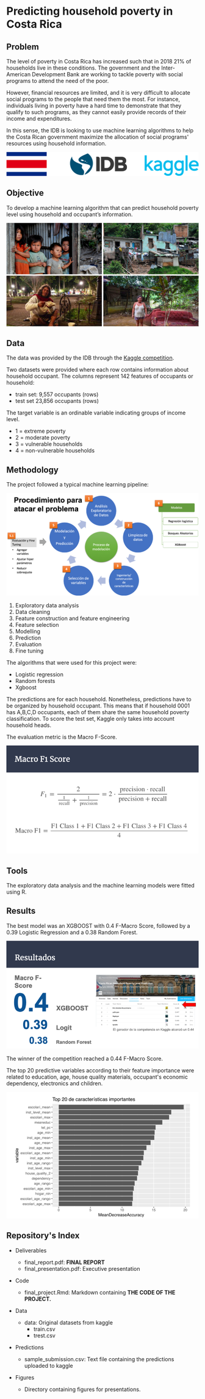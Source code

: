 # Predicting household poverty in Costa Rica

## Problem

The level of poverty in Costa Rica has increased such that in 2018 21% of households live in these conditions. The government and the Inter-American Development Bank are working to tackle poverty with social programs to attend the need of the poor.

However, financial resources are limited, and it is very difficult to allocate social programs to the people that need them the most. For instance, individuals living in poverty have a hard time to demonstrate that they qualify to such programs, as they cannot easily provide records of their income and expenditures.

In this sense, the IDB is looking to use machine learning algorithms to help the Costa Rican government maximize the allocation of social programs' resources using household information.

![alt text](figures/banner.png)

## Objective

To develop a machine learning algorithm that can predict household poverty level using household and occupant’s information.

![alt text](figures/poverty.png)

## Data

The data was provided by the IDB through the [Kaggle competition](https://www.kaggle.com/c/costa-rican-household-poverty-prediction).

Two datasets were provided where each row contains information about household occupant. The columns represent 142 features of occupants or household:

- train set: 9,557 occupants (rows)
- test set 23,856 occupants (rows)

The target variable is an ordinable variable indicating groups of income level.

- 1 = extreme poverty 
- 2 = moderate poverty 
- 3 = vulnerable households 
- 4 = non-vulnerable households

## Methodology

The project followed a typical machine learning pipeline:

![alt text](figures/methodology.png)

1. Exploratory data analysis
2. Data cleaning
3. Feature construction and feature engineering
4. Feature selection
5. Modelling
6. Prediction
7. Evaluation
8. Fine tuning

The algorithms that were used for this project were:

- Logistic regression
- Random forests
- Xgboost

The predictions are for each household. Nonetheless, predictions have to be organized by household occupant. This means that if household 0001 has A,B,C,D occupants, each of them share the same household poverty classification. To score the test set, Kaggle only takes into account household heads.

The evaluation metric is the Macro F-Score.

![alt text](figures/metric.png)

## Tools

The exploratory data analysis and the machine learning models were fitted using R.

## Results 

The best model was an XGBOOST with 0.4 F-Macro Score, followed by a 0.39 Logistic Regression and a 0.38 Random Forest.

![alt text](figures/results.png)

The winner of the competition reached a 0.44 F-Macro Score.

The top 20 predictive variables according to their feature importance were related to education, age, house quality materials, occupant's economic dependency, electronics and children.

![alt text](figures/top20_features.png)

## Repository's Index

* Deliverables
	+ final_report.pdf: **FINAL REPORT**
	+ final_presentation.pdf: Executive presentation
* Code
	+ final_project.Rmd: Markdown containing **THE CODE OF THE PROJECT.**

* Data
	+ data: Original datasets from kaggle
		- train.csv
		- trest.csv

* Predictions
	+ sample_submission.csv: Text file containing the predictions uploaded to kaggle

* Figures
	+ Directory containing figures for presentations.
